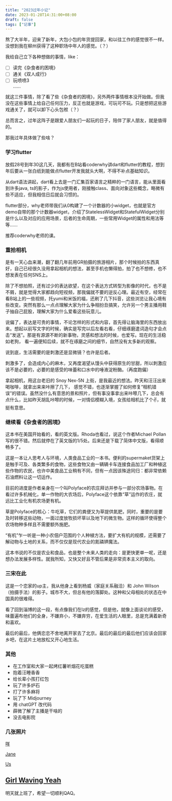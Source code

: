 ```yaml
---
title: "2023过年小记"
date: 2023-01-28T14:31:00+08:00
draft: false
tags: ["记事"]
---
```

熬了大半年，迎来了新年，大包小包的年货提回家，和以往工作的感觉很不一样。没想到我在柳州获得了这种职场中年人的感觉。（？）

我给自己立下各种想做的事情，like：  
- [ ] 读完《杂食者的困境》  
- [ ] 通关《双人成行》  
- [ ] 玩喷喷3  
…… 

就这三件事情，除了看了些《杂食者的困境》，另外两件事情根本没开始做。但我没在这些事情上给自己任何压力，反正也就是游戏，可玩可不玩。只是想把这些游戏通关了，就可以卸下心头包袱（？）

总而言之，过年这阵子是跟爱人朋友们一起玩的日子，陪伴了家人朋友，就是值得的。

那我过年具体做了些啥？

### 学习flutter
放假28号到年30这几天，我都有在B站看coderwhy讲dart和flutter的教程，想到年后要从一张白纸到能做点flutter开发我就头大啊，不得不补点基础知识。

从dart语法讲起，dart看上去是一门汇集百家语言之精粹的一门语言，能从里面看到许多java, ts的影子，作为js使用者，刚接触class、面向对象这些概念，略微有些不适应，但我相信日后就会习惯的。

flutter部分，why老师带我们从0构建了一个计数器的小widget，也就是官方demo自带的那个计数器widget，介绍了StatelessWidget和StatefulWidget分别是什么以及对应的应用场景，后者的生命周期，一些常用Widget的属性和用法等等……

推荐coderwhy老师的课。

### 重拾相机
是有一天心血来潮，翻了翻几年前用GR拍摄的旅游相片，那个时候拍的东西真好，自己已经很久没用拿起相机的想法，甚至手机也懒得拍，拍了也不想修，也不想发表在任何SNS上。

除了不想拍照，还有过少的表达欲望，在这个表达方式转型为影像的时代，也不是不屑，就是觉得大家都趋向短视频，那我偏就不要的逆反心理。最近有空，经常在看B站上的一些视频，托yumi和米饭的福，还刷了几下抖音，这些浏览让我心境有些改变。突然有那么一点点理解大家为什么争相扮丑搞笑，允许另一个男主播用鞋子抽自己屁股，理解大家为什么爱看这些玩意儿。

说偏了，表达是可贵的事情，不论怎样的形式和内容，首先得让脑海里的东西放出来。想起以前写文字的时候，确实是写完以后左看右看，仔细琢磨遣词造句才会点击“发送”。那是有源源不断的新事物，灵感和想法的时候，也爱写。现在的生活稳如老狗， 看一遍便知后续，就不在琢磨之间的细节，自然没有太多新的观察。

说到底，生活需要的是刺激还是显微镜？也许是后者。

刺激多了，会造成内心的麻木，又再度渴望从馒头中获得原生的甘甜，所以刺激应该不是必要的，必要的是感受的味蕾和口水中的唾液淀粉酶。（再度跑偏）

拿起相机，用这台老旧的 Snoy Nex-5N 上街，是我最近的想法。昨天和汪汪出来喝咖啡，就拿出来来咔擦了几下， 感觉不错，也逐渐掌握了如何修复“相机错误”的错误。虽然没什么有意思的景和照片，但有事没事拿出来咔嚓几下，总会有点什么，比如昨天胡乱咔嚓的时候，一对情侣模糊入境，女孩给相机比了个✌，就挺有意思。

### 继续看《杂食者的困境》
这本书在美国开始看的，看的英文版。Rhoda也看过，说这个作者Michael Pollan写的很不错。然后就停在了英文版的1/5处。后来还是下载了简体中文版，看得顺畅多了。

这是一本让人思考人与环境，人类食品工业的一本书。便利的supermaket货架上是触手可及、各类繁多的食物，这些食物又由一辆辆卡车连接食品加工厂和种植这些作物的农民，也许中美食品工业稍有不同，但有一点因该殊途同归：都非常依赖石油燃料让这一切运作。

目前的进度是作者亲身在一个叫Polyface的农庄拜访并参与一部分农场事物。在看过许多机械化，单一作物的大农场后，Polyface这个依靠“草”运作的农庄，就远比工业化有机农场更有机。

草是Polyface的核心：牛吃草，它们的粪便又为草提供氮肥，同时，重要的是要及时转移这些动物，一面过度放牧损坏草以及地下的微生物。这样的循环使得整个农场物种多样且不需要额外施肥。

“有机”乍一听是一种小农佃户范围的个人种植方法，要扩大有机的规模，还需要了解动物与土地的关系，而不仅仅是现代农业的氮磷钾魔法。

这本书说的不仅是农业和食品，也是整个未来人类的走向：是更快更单一呢，还是想办法发展多样性。就我所知，又快又好且不管后果是非常资本主义的取向。

### 三宋在此
这是一个恋家的up主，我从他身上看到杨威（家庭关系融洽）和 John Wilson（拍摄手法）的影子。城市不大，但总有他的落脚处。这种和父母相处的状态在中国真的很难得。

看了回到淄博的这一段，有点像我们在lz的感觉，但是他，就像上面谈论的感受，味蕾遍布他们的全身，不嫌弃小，不嫌弃穷，在爱生活的人眼里，总是充满着新奇和喜欢。

最后的最后，他俩恋恋不舍地离开家去了北京。最后的最后的最后他们应该会回家乡吧，在这片土地放松又开心地生活。

### 其他
- 在工作室和大家一起烤红薯听烟花吃蛋糕  
- 抱着汪睡香香  
- 给长辈小孩打红包  
- 玩了许多炉石  
- 打了许多麻将  
- 玩了下 Midjourney  
- 用 chatGPT 改代码  
- 薛微了解了主播是干啥的  
- 没去电影院  


### 几张照片
[咩](https://nic-gz-1308403500.file.myqcloud.com/gruvbox/2023_Spring_Fes-2023-01-28-15-17-12.jpg)

[Jane](https://nic-gz-1308403500.file.myqcloud.com/gruvbox/2023_Spring_Fes-2023-01-28-15-17-36.jpg)

[Us](https://nic-gz-1308403500.file.myqcloud.com/gruvbox/2023_Spring_Fes-2023-01-28-15-17-50.jpg)

[Girl Waving Yeah](https://nic-gz-1308403500.file.myqcloud.com/gruvbox/2023_Spring_Fes-2023-01-28-15-18-04.jpg)
--- 
明天就上班了，希望一切顺利QAQ。